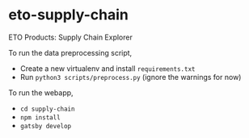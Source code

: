 # eto-supply-chain
ETO Products: Supply Chain Explorer

To run the data preprocessing script,

* Create a new virtualenv and install `requirements.txt`
* Run `python3 scripts/preprocess.py` (ignore the warnings for now)

To run the webapp,

* `cd supply-chain`
* `npm install`
* `gatsby develop`
